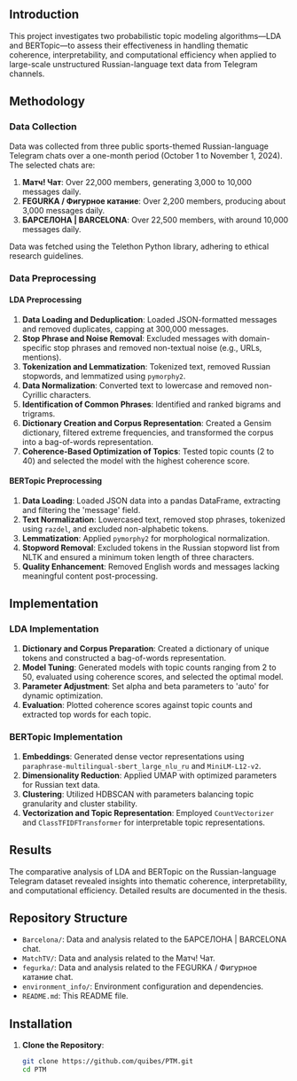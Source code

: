 ## Introduction

This project investigates two probabilistic topic modeling algorithms—LDA and BERTopic—to assess their effectiveness in handling thematic coherence, interpretability, and computational efficiency when applied to large-scale unstructured Russian-language text data from Telegram channels.

## Methodology

### Data Collection

Data was collected from three public sports-themed Russian-language Telegram chats over a one-month period (October 1 to November 1, 2024). The selected chats are:

1. **Матч! Чат**: Over 22,000 members, generating 3,000 to 10,000 messages daily.
2. **FEGURKA / Фигурное катание**: Over 2,200 members, producing about 3,000 messages daily.
3. **БАРСЕЛОНА | BARCELONA**: Over 22,500 members, with around 10,000 messages daily.

Data was fetched using the Telethon Python library, adhering to ethical research guidelines.

### Data Preprocessing

#### LDA Preprocessing

1. **Data Loading and Deduplication**: Loaded JSON-formatted messages and removed duplicates, capping at 300,000 messages.
2. **Stop Phrase and Noise Removal**: Excluded messages with domain-specific stop phrases and removed non-textual noise (e.g., URLs, mentions).
3. **Tokenization and Lemmatization**: Tokenized text, removed Russian stopwords, and lemmatized using `pymorphy2`.
4. **Data Normalization**: Converted text to lowercase and removed non-Cyrillic characters.
5. **Identification of Common Phrases**: Identified and ranked bigrams and trigrams.
6. **Dictionary Creation and Corpus Representation**: Created a Gensim dictionary, filtered extreme frequencies, and transformed the corpus into a bag-of-words representation.
7. **Coherence-Based Optimization of Topics**: Tested topic counts (2 to 40) and selected the model with the highest coherence score.

#### BERTopic Preprocessing

1. **Data Loading**: Loaded JSON data into a pandas DataFrame, extracting and filtering the 'message' field.
2. **Text Normalization**: Lowercased text, removed stop phrases, tokenized using `razdel`, and excluded non-alphabetic tokens.
3. **Lemmatization**: Applied `pymorphy2` for morphological normalization.
4. **Stopword Removal**: Excluded tokens in the Russian stopword list from NLTK and ensured a minimum token length of three characters.
5. **Quality Enhancement**: Removed English words and messages lacking meaningful content post-processing.

## Implementation

### LDA Implementation

1. **Dictionary and Corpus Preparation**: Created a dictionary of unique tokens and constructed a bag-of-words representation.
2. **Model Tuning**: Generated models with topic counts ranging from 2 to 50, evaluated using coherence scores, and selected the optimal model.
3. **Parameter Adjustment**: Set alpha and beta parameters to 'auto' for dynamic optimization.
4. **Evaluation**: Plotted coherence scores against topic counts and extracted top words for each topic.

### BERTopic Implementation

1. **Embeddings**: Generated dense vector representations using `paraphrase-multilingual-sbert_large_nlu_ru` and `MiniLM-L12-v2`.
2. **Dimensionality Reduction**: Applied UMAP with optimized parameters for Russian text data.
3. **Clustering**: Utilized HDBSCAN with parameters balancing topic granularity and cluster stability.
4. **Vectorization and Topic Representation**: Employed `CountVectorizer` and `ClassTFIDFTransformer` for interpretable topic representations.

## Results

The comparative analysis of LDA and BERTopic on the Russian-language Telegram dataset revealed insights into thematic coherence, interpretability, and computational efficiency. Detailed results are documented in the thesis.

## Repository Structure

- `Barcelona/`: Data and analysis related to the БАРСЕЛОНА | BARCELONA chat.
- `MatchTV/`: Data and analysis related to the Матч! Чат.
- `fegurka/`: Data and analysis related to the FEGURKA / Фигурное катание chat.
- `environment_info/`: Environment configuration and dependencies.
- `README.md`: This README file.

## Installation

1. **Clone the Repository**:

   ```bash
   git clone https://github.com/quibes/PTM.git
   cd PTM
